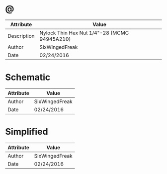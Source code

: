 # @
| Attribute | Value |
| ---  | ---     |
| Description | Nylock Thin Hex Nut 1/4&quot;-28 (MCMC 94945A210) |
| Author | SixWingedFreak |
| Date | 02/24/2016 |
# Schematic
| Attribute | Value |
| ---  | ---     |
| Author | SixWingedFreak |
| Date | 02/24/2016 |
# Simplified
| Attribute | Value |
| ---  | ---     |
| Author | SixWingedFreak |
| Date | 02/24/2016 |
